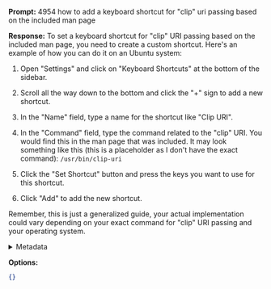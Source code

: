 **Prompt:**
4954
 how to add a keyboard shortcut for "clip" uri passing based on the included man page

**Response:**
To set a keyboard shortcut for "clip" URI passing based on the included man page, you need to create a custom shortcut. Here's an example of how you can do it on an Ubuntu system:

1. Open "Settings" and click on "Keyboard Shortcuts" at the bottom of the sidebar.

2. Scroll all the way down to the bottom and click the "+" sign to add a new shortcut.

3. In the "Name" field, type a name for the shortcut like "Clip URI".

4. In the "Command" field, type the command related to the "clip" URI. You would find this in the man page that was included. It may look something like this (this is a placeholder as I don't have the exact command): `/usr/bin/clip-uri`

5. Click the "Set Shortcut" button and press the keys you want to use for this shortcut.

6. Click "Add" to add the new shortcut.

Remember, this is just a generalized guide, your actual implementation could vary depending on your exact command for "clip" URI passing and your operating system.

<details><summary>Metadata</summary>

- Duration: 19463 ms
- Datetime: 2023-08-25T13:03:45.341366
- Model: gpt-4-0613

</details>

**Options:**
```json
{}
```

